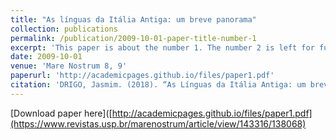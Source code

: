 ```yaml
---
title: "As línguas da Itália Antiga: um breve panorama"
collection: publications
permalink: /publication/2009-10-01-paper-title-number-1
excerpt: 'This paper is about the number 1. The number 2 is left for future work.'
date: 2009-10-01
venue: 'Mare Nostrum 8, 9'
paperurl: 'http://academicpages.github.io/files/paper1.pdf'
citation: 'DRIGO, Jasmim. (2018). “As Línguas da Itália Antiga: um breve panorama”. In: Mare Nostrum 8, 9, p. 117-130.'
---
```


[Download paper here]([http://academicpages.github.io/files/paper1.pdf](https://www.revistas.usp.br/marenostrum/article/view/143316/138068)

